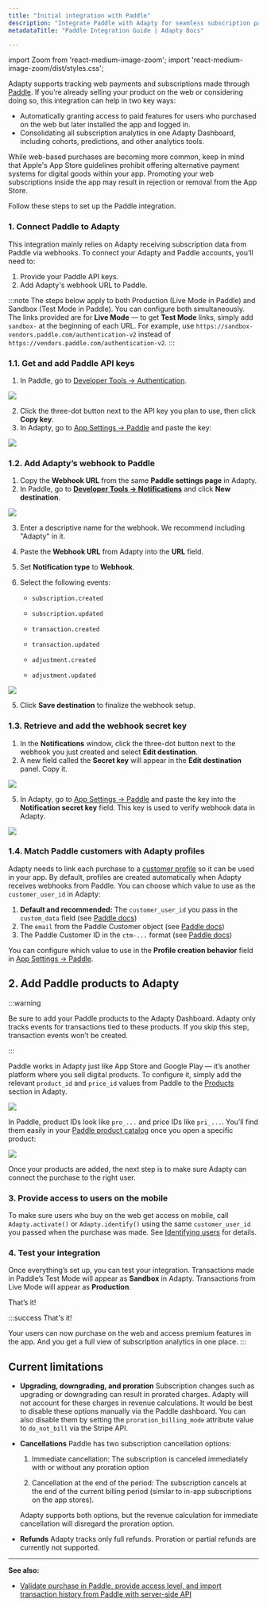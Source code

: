 ```yaml
---
title: "Initial integration with Paddle"
description: "Integrate Paddle with Adapty for seamless subscription payment processing."
metadataTitle: "Paddle Integration Guide | Adapty Docs"

---
```


import Zoom from 'react-medium-image-zoom';
import 'react-medium-image-zoom/dist/styles.css';

Adapty supports tracking web payments and subscriptions made through [Paddle](https://www.paddle.com/). If you’re already selling your product on the web or considering doing so, this integration can help in two key ways:

- Automatically granting access to paid features for users who purchased on the web but later installed the app and logged in.
- Consolidating all subscription analytics in one Adapty Dashboard, including cohorts, predictions, and other analytics tools.

While web-based purchases are becoming more common, keep in mind that Apple's App Store guidelines prohibit offering alternative payment systems for digital goods within your app. Promoting your web subscriptions inside the app may result in rejection or removal from the App Store.

Follow these steps to set up the Paddle integration.

### 1\. Connect Paddle to Adapty

This integration mainly relies on Adapty receiving subscription data from Paddle via webhooks. To connect your Adapty and Paddle accounts, you’ll need to:

1. Provide your Paddle API keys.
2. Add Adapty's webhook URL to Paddle.

:::note
The steps below apply to both Production (Live Mode in Paddle) and Sandbox (Test Mode in Paddle). You can configure both simultaneously. The links provided are for **Live Mode** — to get **Test Mode** links, simply add `sandbox-` at the beginning of each URL. For example, use `https://sandbox-vendors.paddle.com/authentication-v2` instead of `https://vendors.paddle.com/authentication-v2`.
:::

### 1.1. Get and add Paddle API keys

1. In Paddle, go to [Developer Tools → Authentication](https://vendors.paddle.com/authentication-v2).

   

<Zoom>
  <img src={require('./img/paddle-api-list.webp').default}
  style={{
    border: 'none', /* border width and color */
    width: '700px', /* image width */
    display: 'block', /* for alignment */
    margin: '0 auto' /* center alignment */
  }}
/>
</Zoom>




2. Click the three-dot button next to the API key you plan to use, then click **Copy key**.
3. In Adapty, go to [App Settings → Paddle](https://app.adapty.io/settings/paddle) and paste the key:

<Zoom>
  <img src={require('./img/paddle-api-keys-adapty.webp').default}
  style={{
    border: 'none', /* border width and color */
    width: '700px', /* image width */
    display: 'block', /* for alignment */
    margin: '0 auto' /* center alignment */
  }}
/>
</Zoom>

### 1.2. Add Adapty’s webhook to Paddle

1. Copy the **Webhook URL** from the same **Paddle settings page** in Adapty.
2. In Paddle, go to [**Developer Tools → Notifications**](https://vendors.paddle.com/notifications-v2) and click **New destination**.

<Zoom>
  <img src={require('./img/paddle-webhook.webp').default}
  style={{
    border: '1px solid #727272', /* border width and color */
    width: '700px', /* image width */
    display: 'block', /* for alignment */
    margin: '0 auto' /* center alignment */
  }}
/>
</Zoom>

3. Enter a descriptive name for the webhook. We recommend including "Adapty" in it.

4. Paste the **Webhook URL** from Adapty into the **URL** field.

5. Set **Notification type** to **Webhook**.

6. Select the following events:

   - `subscription.created`

   - `subscription.updated`

   - `transaction.created`

   - `transaction.updated`

   - `adjustment.created`

   - `adjustment.updated`




<Zoom>
  <img src={require('./img/paddle-create-webhook.webp').default}
  style={{
    border: 'none', /* border width and color */
    width: '700px', /* image width */
    display: 'block', /* for alignment */
    margin: '0 auto' /* center alignment */
  }}
/>
</Zoom>




5. Click **Save destination** to finalize the webhook setup.

### 1.3. Retrieve and add the webhook secret key

1. In the **Notifications** window, click the three-dot button next to the webhook you just created and select **Edit destination**.
2. A new field called the **Secret key** will appear in the **Edit destination** panel. Copy it.

<Zoom>
  <img src={require('./img/paddle-webhook-secret-key-copy.webp').default}
  style={{
    border: 'none', /* border width and color */
    width: '700px', /* image width */
    display: 'block', /* for alignment */
    margin: '0 auto' /* center alignment */
  }}
/>
</Zoom>


5. In Adapty, go to [App Settings → Paddle](https://app.adapty.io/settings/paddle) and paste the key into the **Notification secret key** field. This key is used to verify webhook data in Adapty.

   

<Zoom>
  <img src={require('./img/paddle-webhook-secret-key.webp').default}
  style={{
    border: 'none', /* border width and color */
    width: '700px', /* image width */
    display: 'block', /* for alignment */
    margin: '0 auto' /* center alignment */
  }}
/>
</Zoom>

### 1.4. Match Paddle customers with Adapty profiles

Adapty needs to link each purchase to a [customer profile](profiles-crm) so it can be used in your app. By default, profiles are created automatically when Adapty receives webhooks from Paddle. You can choose which value to use as the `customer_user_id` in Adapty:

1. **Default and recommended:** The `customer_user_id` you pass in the `custom_data` field (see [Paddle docs](https://developer.paddle.com/build/transactions/custom-data))
2. The `email` from the Paddle Customer object (see [Paddle docs](https://developer.paddle.com/paddlejs/methods/paddle-checkout-open#params))
3. The Paddle Customer ID in the `ctm-...` format (see [Paddle docs](https://developer.paddle.com/paddlejs/methods/paddle-checkout-open#params))

You can configure which value to use in the **Profile creation behavior** field in [App Settings → Paddle](https://app.adapty.io/settings/paddle).

## 2. Add Paddle products to Adapty

:::warning

Be sure to add your Paddle products to the Adapty Dashboard. Adapty only tracks events for transactions tied to these products. If you skip this step, transaction events won’t be created.

:::

Paddle works in Adapty just like App Store and Google Play — it’s another platform where you sell digital products. To configure it, simply add the relevant `product_id` and `price_id` values from Paddle to the [Products](https://app.adapty.io/products) section in Adapty.

<Zoom>
  <img src={require('./img/paddle-create-product.webp').default}
  style={{
    border: 'none', /* border width and color */
    width: '700px', /* image width */
    display: 'block', /* for alignment */
    margin: '0 auto' /* center alignment */
  }}
/>
</Zoom>

In Paddle, product IDs look like `pro_...` and price IDs like `pri_...`. You’ll find them easily in your [Paddle product catalog](https://vendors.paddle.com/products-v2) once you open a specific product:

<Zoom>
  <img src={require('./img/paddle-product-price.webp').default}
  style={{
    border: 'none', /* border width and color */
    width: '700px', /* image width */
    display: 'block', /* for alignment */
    margin: '0 auto' /* center alignment */
  }}
/>
</Zoom>

Once your products are added, the next step is to make sure Adapty can connect the purchase to the right user.

### 3\. Provide access to users on the mobile

To make sure users who buy on the web get access on mobile, call `Adapty.activate()` or `Adapty.identify()` using the same `customer_user_id` you passed when the purchase was made. See [Identifying users](identifying-users) for details.

### 4\. Test your integration

Once everything’s set up, you can test your integration. Transactions made in Paddle’s Test Mode will appear as **Sandbox** in Adapty. Transactions from Live Mode will appear as **Production**.

That’s it!

:::success
That's it!

Your users can now purchase on the web and access premium features in the app. And you get a full view of subscription analytics in one place.
:::

## Current limitations

- **Upgrading, downgrading, and proration**
  Subscription changes such as upgrading or downgrading can result in prorated charges. Adapty will not account for these charges in revenue calculations. It would be best to disable these options manually via the Paddle dashboard. You can also disable them by setting the `proration_billing_mode` attribute value to `do_not_bill` via the Stripe API.

- **Cancellations**
  Paddle has two subscription cancellation options:

  1. Immediate cancellation: The subscription is canceled immediately with or without any proration option

  2. Cancellation at the end of the period: The subscription cancels at the end of the current billing period (similar to in-app subscriptions on the app stores).

  Adapty supports both options, but the revenue calculation for immediate cancellation will disregard the proration option.

- **Refunds**
Adapty tracks only full refunds. Proration or partial refunds are currently not supported.

---

**See also:**

- [Validate purchase in Paddle, provide access level, and import transaction history from Paddle with server-side API](ss-validate-paddle-token)